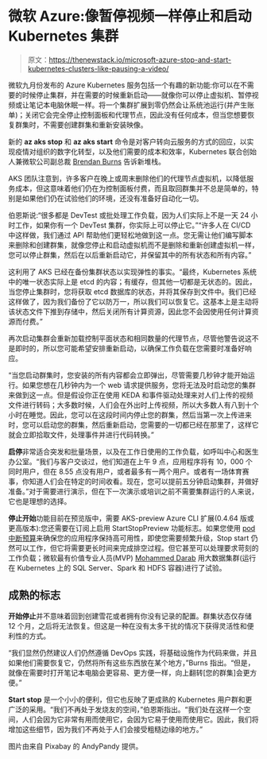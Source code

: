 # 微软 Azure:像暂停视频一样停止和启动 Kubernetes 集群

> 原文：<https://thenewstack.io/microsoft-azure-stop-and-start-kubernetes-clusters-like-pausing-a-video/>

微软九月份发布的 Azure Kubernetes 服务包括一个有趣的新功能:你可以在不需要的时候停止集群，并在需要的时候重新启动——就像你可以停止虚拟机、暂停视频或让笔记本电脑休眠一样。将一个集群扩展到零仍然会让系统池运行(并产生账单)；关闭它会完全停止控制面板和代理节点，因此没有任何成本，但当您想要恢复群集时，不需要创建群集和重新安装映像。

新的 **az aks stop** 和 **az aks start** 命令是对客户转向云服务的方式的回应，以实现疫情对组织的数字化转型，以及他们需要的成本和效率，Kubernetes 联合创始人兼微软公司副总裁 [Brendan Burns](https://mobile.twitter.com/brendandburns) 告诉新堆栈。

AKS 团队注意到，许多客户在晚上或周末删除他们的代理节点虚拟机，以降低服务成本，但这意味着他们仍在为控制面板付费，而且取回群集并不总是简单的，特别是如果他们仍在试验他们的环境，还没有准备好自动化一切。

伯恩斯说:“很多都是 DevTest 或批处理工作负载，因为人们实际上不是一天 24 小时工作，如果你有一个 DevTest 集群，你实际上可以停止它。”“许多人在 CI/CD 中这样做，我们通过 API 帮助他们更轻松地做到这一点。您无需让他们编写脚本来删除和创建群集，就像您停止和启动虚拟机而不是删除和重新创建虚拟机一样，您可以停止群集，然后在以后重新启动它，并保留其中的所有状态和所有内容。”

这利用了 AKS 已经在备份集群状态以实现弹性的事实。“最终，Kubernetes 系统中的唯一状态实际上是 etcd 的内容；有缓存，但其他一切都是无状态的。因此，当您停止集群时，您将获取 etcd 数据库的状态，并将其保存到文件中。我们已经这样做了，因为我们备份了它以防万一，所以我们可以恢复它。这基本上是主动将该状态文件下推到存储中，然后关闭所有计算资源，因此您不会因使用任何计算资源而付费。”

再次启动集群会重新加载控制平面状态和相同数量的代理节点，尽管他警告说这不是即时的，所以您可能希望安排重新启动，以确保工作负载在您需要时准备好响应。

“当您启动群集时，您安装的所有内容都会立即弹出，尽管需要几秒钟才能开始运行。如果您想在几秒钟内为一个 web 请求提供服务，您将无法及时启动您的集群来做到这一点。但是假设你正在使用 KEDA 和事件驱动处理来对人们上传的视频文件进行转码；大多数时候，人们会在外出时上传视频，所以大多数人有八到十个小时在睡觉。因此，您可以在这段时间内停止您的群集，然后当第一次上传进来时，您可以启动您的群集，然后重新启动，您需要的一切都已经在那里了，这样它就会立即拾取文件，处理事件并进行代码转换。”

**启停**非常适合突发和批量场景，以及在工作日使用的工作负载，如呼叫中心和医生办公室。“我们与客户交谈过，他们知道在上午 9 点，应用程序将有 10，000 个同时用户，但在 8.55 点没有用户，或者最多有一两个用户。或者有一场体育赛事，你知道人们会在特定的时间收看。现在，您可以提前五分钟启动集群，并做好准备。”对于需要进行演示，但在下一次演示或培训之前不需要集群运行的人来说，它也是理想的选择。

**停止开始**功能目前在预览版中，需要 AKS-preview Azure CLI 扩展(0.4.64 版或更高版本):您还需要在订阅上启用 StartStopPreview 功能标志。如果您使用 [pod 中断预算](https://kubernetes.io/docs/concepts/workloads/pods/disruptions/)来确保您的应用程序保持高可用性，即使您需要频繁升级，Stop start 仍然可以工作，但它将需要更长时间来完成排空过程。但它甚至可以处理要求苛刻的工作负载；微软最有价值专业人员(MVP) [Mohammed Darab](https://twitter.com/mwdarab/status/1308598289336545280) 用大数据集群(运行在 Kubernetes 上的 SQL Server、Spark 和 HDFS 容器)进行了试验。

## **成熟的标志**

**开始停止**并不意味着回到创建雪花或者拥有你没有记录的配置。群集状态仅存储 12 个月，之后将无法恢复。但这是一种在没有太多干扰的情况下获得灵活性和便利性的方式。

“我们显然仍然建议人们仍然遵循 DevOps 实践，将基础设施作为代码来做，并且如果他们需要恢复它，仍然将所有这些东西放在某个地方，”Burns 指出。“但是，就像在需要时打开笔记本电脑会更容易、更方便一样，向上翻转[您的群集]会更方便。”

**Start stop** 是一个小小的便利，但它也反映了更成熟的 Kubernetes 用户群和更广泛的采用。“我们不再处于发烧友的空间，”伯恩斯指出。“我们处在这样一个空间，人们会因为它非常有用而使用它，会因为它易于使用而使用它。因此，我们将增加这些细节，因为我们不再处于人们会接受粗糙边缘的地方。”

图片由来自 Pixabay 的 AndyPandy 提供。

<svg xmlns:xlink="http://www.w3.org/1999/xlink" viewBox="0 0 68 31" version="1.1"><title>Group</title> <desc>Created with Sketch.</desc></svg>
